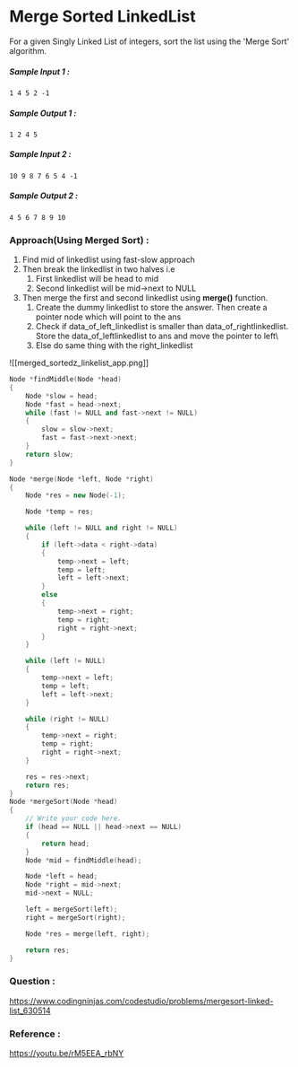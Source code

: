 
# Merge Sorted LinkedList

For a given Singly Linked List of integers, sort the list using the 'Merge Sort' algorithm.

##### Sample Input 1 :

```
1 4 5 2 -1
```

##### Sample Output 1 :

```
1 2 4 5
```

##### Sample Input 2 :

```
10 9 8 7 6 5 4 -1
```

##### Sample Output 2 :

```
4 5 6 7 8 9 10
```


### Approach(Using Merged Sort) :


1. Find mid of linkedlist using fast-slow approach
2. Then break the linkedlist in two halves i.e 
	1. First linkedlist will be head to mid
	2. Second linkedlist will be mid->next to NULL
3. Then merge the first and second linkedlist using **merge()** function.
	1. Create the dummy linkedlist to store the answer. Then create a pointer node which will point to the ans
	2. Check if data_of_left_linkedlist is smaller than data_of_rightlinkedlist. Store the data_of_leftlinkedlist to ans and move the pointer to left\
	3. Else do same thing with the right_linkedlist

![[merged_sortedz_linkelist_app.png]]


```C++
Node *findMiddle(Node *head)
{
    Node *slow = head;
    Node *fast = head->next;
    while (fast != NULL and fast->next != NULL)
    {
        slow = slow->next;
        fast = fast->next->next;
    }
    return slow;
}

Node *merge(Node *left, Node *right)
{
    Node *res = new Node(-1);

    Node *temp = res;

    while (left != NULL and right != NULL)
    {
        if (left->data < right->data)
        {
            temp->next = left;
            temp = left;
            left = left->next;
        }
        else
        {
            temp->next = right;
            temp = right;
            right = right->next;
        }
    }

    while (left != NULL)
    {
        temp->next = left;
        temp = left;
        left = left->next;
    }

    while (right != NULL)
    {
        temp->next = right;
        temp = right;
        right = right->next;
    }

    res = res->next;
    return res;
}
Node *mergeSort(Node *head)
{
    // Write your code here.
    if (head == NULL || head->next == NULL)
    {
        return head;
    }
    Node *mid = findMiddle(head);

    Node *left = head;
    Node *right = mid->next;
    mid->next = NULL;

    left = mergeSort(left);
    right = mergeSort(right);

    Node *res = merge(left, right);

    return res;
}
```

### Question :

https://www.codingninjas.com/codestudio/problems/mergesort-linked-list_630514

### Reference :

https://youtu.be/rM5EEA_rbNY